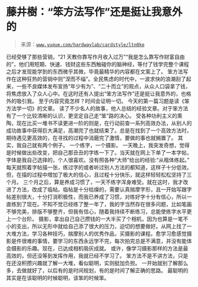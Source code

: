 # 藤井樹：“笨方法写作”还是挺让我意外的

> 来源：[`www.yuque.com/hardwaylab/cardstyle/ltn0ke`](https://www.yuque.com/hardwaylab/cardstyle/ltn0ke)

<ne-p id="90566577298ee835fb9c6b6b414d70fb" data-lake-id="90566577298ee835fb9c6b6b414d70fb"><ne-text id="uf8b52a65">已经受够了那些营销，“21 天教你靠写作月收入过万”“我是怎么靠写作财富自由的”，他们用短期、快速、钱财这些东西触碰你的脑神经，等付了钱学完整个课程之后才发现能学到的东西微乎其微，毕竟最精华的内容都在文案上了。</ne-text></ne-p> <ne-p id="3eca558cdfc299c4a2aa6f07fce904c7" data-lake-id="3eca558cdfc299c4a2aa6f07fce904c7"><ne-text id="u4f59f61c">笨方法写作在这种狂热的营销中则”涅而不缁”。全民焦虑的时代中，一波求快的浪潮刮了起来，一些不良媒体发布宣扬“年少有为”、“二十而立”的观点，从众人口袋拿了钱，将焦虑放入了众人心中。在这时还有人提出“笨方法写作”还是挺让我意外的，也格外的吸引我。</ne-text></ne-p> <ne-p id="700da68a33aca548fbb0e121c78519ae" data-lake-id="700da68a33aca548fbb0e121c78519ae"><ne-text id="ua70a7468">至于内容究竟怎样？时间会证明一切。</ne-text></ne-p> <ne-p id="3f12fc69794cfa785e6defd8969c6243" data-lake-id="3f12fc69794cfa785e6defd8969c6243"><ne-text id="u9b72696e">今天的第一篇习题是读《笨方法学一切》的文章。</ne-text></ne-p> <ne-p id="99fcd3dfe49f32cc1e95b5a2efffc8ad" data-lake-id="99fcd3dfe49f32cc1e95b5a2efffc8ad"><ne-text id="uc35b5577">读了不少名人的故事，他人总结的经验文章。对于笨方法有了一个比较清晰的认识，更坚定自己走“笨”路的决心。</ne-text></ne-p> <ne-p id="1b2829f6177e7a854033909ed7be1fb9" data-lake-id="1b2829f6177e7a854033909ed7be1fb9"><ne-text id="u60596088">受各种功利主义的熏陶，现在比买一堆书不读更进一阶的则是，在行动前查一系列高效办法，从别人的成功故事中获得巨大满足，高潮完了也就结束了。总是在找到了一个高效方法时，期待遇见更高效的，在寻找的过程中消磨完了激情，要做的事也就搁置了。</ne-text></ne-p> <ne-p id="71616fcbaff8a74db6bdced0e96a0434" data-lake-id="71616fcbaff8a74db6bdced0e96a0434"><ne-text id="u99d60f9b">其实，我自己就有两个例子。</ne-text></ne-p> <ne-p id="1ec16ff08a588f3c33805fb16f2f7695" data-lake-id="1ec16ff08a588f3c33805fb16f2f7695"><ne-text id="uf438c4b4">一个练字，一个摄影。</ne-text></ne-p> <ne-p id="f9d91357b3bb1768ffeba34636077016" data-lake-id="f9d91357b3bb1768ffeba34636077016"><ne-text id="uc3b5c8a4">一天晚上，我突发奇想，觉得是时候做出些改变，把自己那丑丑的字练一下了。当天就在网上下单了一本字帖，字体是我自己选择的，个人很喜欢。没有照各种“大师”给出的经验:“从楷体练起。”</ne-text></ne-p> <ne-p id="86edd37708493fba339fb24f2eccaff4" data-lake-id="86edd37708493fba339fb24f2eccaff4"><ne-text id="u92d98606">每天就照着字帖描一张，练过字的或者听过别人方法的都知道，这样子十分低效。但，在描的过程中增加了极大的信心，且过程十分快乐，就这样轻轻松松坚持了三个月。</ne-text></ne-p> <ne-p id="a39b0a33037a9e6a4c02114ea78a69f2" data-lake-id="a39b0a33037a9e6a4c02114ea78a69f2"><ne-text id="u97f0fb8c">三个月之后，算是养成习惯了，一天不练字浑身难受。就在这时，我才改进了方法，改成了临帖。临帖是十分枯燥的，需要认真揣摩字形，且一开始写跟字帖差别很大，十分打消积极性，而我已养成了习惯，对练好字十分有信心，所以一直练到了现在。不知不觉已经练了整一年了，我的字当然存在很多问题，比如笔画不够完美，排版不够整齐，但我有信心，随着我持续不断练习，总能使练字水平更上一个台阶。</ne-text></ne-p> <ne-p id="6b2eb104177267985734d86433b326f0" data-lake-id="6b2eb104177267985734d86433b326f0"><ne-text id="u666010e6">摄影，拿出自己自己攒钱的一大半买了个相机，因为也算是一笔不小的支出，所以无形中就给自己添了很大的压力，迫切的想要做好。从网上找了一大堆方法，学习各种技巧，揣摩别人的优秀作品，买摄影的课程。愈学习愈感觉摄影是件很难的事情，要学习的东西永远学不完，每次拍完总是不满意，并没有能体会摄影的乐趣。现在，已达成相机吸灰成就。</ne-text></ne-p> <ne-p id="f772a4fa79f02dc1de063751359733aa" data-lake-id="f772a4fa79f02dc1de063751359733aa"><ne-text id="u8fe1e0e6">或许，像学习摄影那样的方法是最高效的，但还没等到发挥作用，我就已经不学习了。</ne-text></ne-p> <ne-p id="c6f135ff7322ec7eca7ff6af36334245" data-lake-id="c6f135ff7322ec7eca7ff6af36334245"><ne-text id="u8904f142">笨方法不是不讲方法，只是在还没积攒兴趣就了解一大堆，看似聪明，实则挺加负担。</ne-text></ne-p> <ne-p id="1c1c13e915e28f2db820e7b7db9dc386" data-lake-id="1c1c13e915e28f2db820e7b7db9dc386"><ne-text id="uf2c0cede">一开始就别了解那么多，去做就好了，以后有的是时间规划，有的是时间了解正确的思路。</ne-text></ne-p> <ne-p id="bd2b500fe8c9d15bea7522581e807c83" data-lake-id="bd2b500fe8c9d15bea7522581e807c83"><ne-text id="u95ac6999">最聪明的其实是在该聪明的时候聪明，该笨的时候笨。</ne-text></ne-p>
